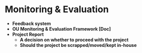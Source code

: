 # Monitoring & Evaluation

* **Feedback system**
* **OU Monitoring & Evaluation Framework \[Doc\]**
* **Project Report**
  * **A decision on whether to proceed with the project**
  * **Should the project be scrapped/moved/kept in-house**

